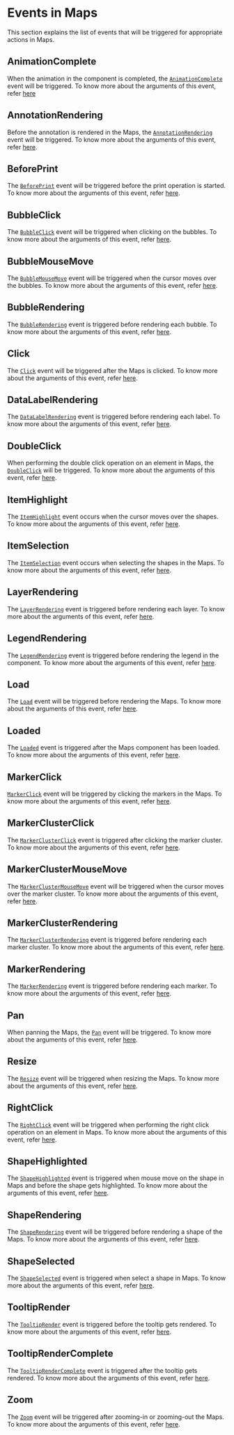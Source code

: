 # Events in Maps

This section explains the list of events that will be triggered for appropriate actions in Maps.

## AnimationComplete

When the animation in the component is completed, the [`AnimationComplete`](../api/maps/#animationcomplete) event will be triggered. To know more about the arguments of this event, refer [here](../api/maps/iAnimationCompleteEventArgs/)

## AnnotationRendering

Before the annotation is rendered in the Maps, the [`AnnotationRendering`](../api/maps/#Annotationrendering) event will be triggered. To know more about the arguments of this event, refer [here](../api/maps/iAnnotationRenderingEventArgs/).

## BeforePrint

The [`BeforePrint`](../api/maps/#beforeprint) event will be triggered before the print operation is started. To know more about the arguments of this event, refer [here](../api/maps/iPrintEventArgs/).

## BubbleClick

The [`BubbleClick`](../api/maps/#bubbleclick) event will be triggered when clicking on the bubbles. To know more about the arguments of this event, refer [here](../api/maps/iBubbleClickEventArgs/).

## BubbleMouseMove

The [`BubbleMouseMove`](../api/maps/#bubblemousemove) event will be triggered when the cursor moves over the bubbles. To know more about the arguments of this event, refer [here](../api/maps/iBubbleMoveEventArgs/).

## BubbleRendering

The [`BubbleRendering`](../api/maps/#bubblerendering) event is triggered before rendering each bubble. To know more about the arguments of this event, refer [here](../api/maps/iBubbleRenderingEventArgs/).

## Click

The [`Click`](../api/maps/#click) event will be triggered after the Maps is clicked. To know more about the arguments of this event, refer [here](../api/maps/iMouseEventArgs/).

## DataLabelRendering

The [`DataLabelRendering`](../api/maps/#datalabelrendering) event is triggered before rendering each label. To know more about the arguments of this event, refer [here](../api/maps/iLabelRenderingEventArgs/).

## DoubleClick

When performing the double click operation on an element in Maps, the [`DoubleClick`](../api/maps/#doubleclick) will be triggered. To know more about the arguments of this event, refer [here](../api/maps/iMouseEventArgs/).

## ItemHighlight

The [`ItemHighlight`](../api/maps/#itemhighlight) event occurs when the cursor moves over the shapes. To know more about the arguments of this event, refer [here](../api/maps/iSelectionEventArgs/).

## ItemSelection

The [`ItemSelection`](../api/maps/#itemselection) event occurs when selecting the shapes in the Maps. To know more about the arguments of this event, refer [here](../api/maps/iSelectionEventArgs/).

## LayerRendering

The [`LayerRendering`](../api/maps/#layerrendering) event is triggered before rendering each layer. To know more about the arguments of this event, refer [here](../api/maps/iLayerRenderingEventArgs/).

## LegendRendering

The [`LegendRendering`](../api/maps/#legendrendering) event is triggered before rendering the legend in the component. To know more about the arguments of this event, refer [here](../api/maps/iLegendRenderingEventArgs/).

## Load

The [`Load`](../api/maps/#load) event will be triggered before rendering the Maps. To know more about the arguments of this event, refer [here](../api/maps/iLoadEventArgs/).

## Loaded

The [`Loaded`](/api/maps/#loaded) event is triggered after the Maps component has been loaded. To know more about the arguments of this event, refer [here](../api/maps/iLoadedEventArgs/).

## MarkerClick

[`MarkerClick`](../api/maps/#markerclick) event will be triggered by clicking the markers in the Maps. To know more about the arguments of this event, refer [here](../api/maps/iMarkerClickEventArgs/).

## MarkerClusterClick

The [`MarkerClusterClick`](../api/maps/#markerclusterclick) event is triggered after clicking the marker cluster. To know more about the arguments of this event, refer [here](../api/maps/iMarkerClusterClickEventArgs/).

## MarkerClusterMouseMove

The [`MarkerClusterMouseMove`](../api/maps/#markerclustermousemove) event will be triggered when the cursor moves over the marker cluster. To know more about the arguments of this event, refer [here](../api/maps/iMarkerClusterMoveEventArgs/).

## MarkerClusterRendering

The [`MarkerClusterRendering`](../api/maps/#markerclusterrendering) event is triggered before rendering each marker cluster. To know more about the arguments of this event, refer [here](../api/maps/#markerclusterrendering).

## MarkerRendering

The [`MarkerRendering`](../api/maps/#markerrendering) event is triggered before rendering each marker. To know more about the arguments of this event, refer [here](../api/maps/iMarkerRenderingEventArgs/).

## Pan

When panning the Maps, the [`Pan`](../api/maps/#pan) event will be triggered. To know more about the arguments of this event, refer [here](../api/maps/iMapPanEventArgs/).

## Resize

The [`Resize`](../api/maps/#resize) event will be triggered when resizing the Maps. To know more about the arguments of this event, refer [here](../api/maps/iResizeEventArgs/).

## RightClick

The [`RightClick`](../api/maps/#rightclick) event will be triggered when performing the right click operation on an element in Maps. To know more about the arguments of this event, refer [here](../api/maps/iMouseEventArgs/).

## ShapeHighlighted

The [`ShapeHighlighted`](../api/maps/#shapehighlight) event is triggered when mouse move on the shape in Maps and before the shape gets highlighted. To know more about the arguments of this event, refer [here](../api/maps/iShapeSelectedEventArgs/).

## ShapeRendering

The [`ShapeRendering`](../api/maps/#shaperendering) event will be triggered before rendering a shape of the Maps. To know more about the arguments of this event, refer [here](../api/maps/iShapeSelectedEventArgs/).

## ShapeSelected

The [`ShapeSelected`](../api/maps/#shapeselected) event is triggered when select a shape in Maps. To know more about the arguments of this event, refer [here](../api/maps/iShapeSelectedEventArgs/).

## TooltipRender

The [`TooltipRender`](../api/maps/#tooltiprender) event is triggered before the tooltip gets rendered. To know more about the arguments of this event, refer [here](../api/maps/iTooltipRenderEventArgs/).

## TooltipRenderComplete

The [`TooltipRenderComplete`](../api/maps/#tooltipRenderComplete) event is triggered after the tooltip gets rendered. To know more about the arguments of this event, refer [here](../api/maps/iTooltipRenderCompleteEventArgs/).

## Zoom

The [`Zoom`](../api/maps/#zoom) event will be triggered after zooming-in or zooming-out the Maps. To know more about the arguments of this event, refer [here](../api/maps/iMapZoomEventArgs/).